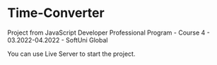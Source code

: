 # Time-Converter
Project from JavaScript Developer Professional Program - Course 4 - 03.2022-04.2022 - SoftUni Global

You can use Live Server to start the project.
